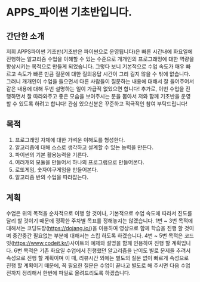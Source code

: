 # APPS_파이썬 기초반입니다.
## 간단한 소개
저희 APPS파이썬 기초반(기초반은 파이썬으로 운영됩니다)은 빠른 시간내에 화요일에 진행하는 알고리즘 수업을 이해할 수 있는 수준으로 개개인의 프로그래밍에 대한 역량을 향상시키는 목적으로 만들게 되었습니다.
그렇다 보니 기본적으로 수업 속도가 매우 빠르고 속도가 빠른 만큼 질문에 대한 질의응답 시간이 그리 길지 않을 수 밖에 없습니다.
그러니 개개인이 수업을 들으면서 다른 사람들이 질문하는 내용에 대해서 잘 들어주어서 같은 내용에 대해 두번 설명하는 일이 가급적 없었으면 합니다!
추가로, 이번 수업을 진행하면서 잘 따라와주고 좋은 모습을 보여주시는 분을 뽑아서 저와 함께 기초반을 운영할 수 있도록 하려고 합니다! 관심 있으신분은 꾸준하고 적극적인 참여 부탁드립니다!
## 목적
1. 프로그래밍 자체에 대한 가벼운 이해도를 형성한다.
2. 알고리즘에 대해 스스로 생각하고 설계할 수 있는 능력을 만든다.
3. 파이썬의 기본 활용능력을 기른다.
4. 여러개의 모듈을 만들어서 하나의 프로그램으로 만들어본다.
5. 로또게임, 숫자야구게임을 만들어본다.
6. 알고리즘 반의 수업을 따라잡는다.
## 계획
수업은 위의 목적을 순차적으로 이행 할 것이나, 기본적으로 수업 속도에 따라서 진도를 달리 할 것이기 때문에 정확한 주차별 목표를 정해놓지는 않겠습니다.
1번 ~ 3번 목적에 대해서는 코딩도장(https://dojang.io/)을 이용하여 영상으로 함께 학습을 진행 할 것이며 중간중간 필요없는 부분에 대해서는 스킵 하도록 하겠습니다.
4번 ~ 5번 목적은 코드잇(https://www.codeit.kr/)사이트의 예제와 설명을 함께 인용하여 진행 할 계획입니다.
6번 목적은 기존 화요일 수업에서 진행했던 알고리즘을 난이도 별로 문제들 추려서 속성으로 진행 할 계획이며 이 때, 리뷰시간 외에는 별도의 질문 없이 빠르게 속성으로 진행 할 계획이기 때문에, 꼭 필요한 질문은 수업이 끝나고 별도로 해 주시면 다음 수업 전까지 정리해서 한번에 파일로 올려드리도록 하겠습니다.
